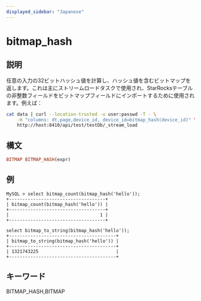 ```yaml
---
displayed_sidebar: "Japanese"
---
```


# bitmap_hash

## 説明

任意の入力の32ビットハッシュ値を計算し、ハッシュ値を含むビットマップを返します。これは主にストリームロードタスクで使用され、StarRocksテーブルの非整数フィールドをビットマップフィールドにインポートするために使用されます。例えば：

```bash
cat data | curl --location-trusted -u user:passwd -T - \
    -H "columns: dt,page,device_id, device_id=bitmap_hash(device_id)" \
    http://host:8410/api/test/testDb/_stream_load
```

## 構文

```Haskell
BITMAP BITMAP_HASH(expr)
```

## 例

```Plain Text
MySQL > select bitmap_count(bitmap_hash('hello'));
+------------------------------------+
| bitmap_count(bitmap_hash('hello')) |
+------------------------------------+
|                                  1 |
+------------------------------------+

select bitmap_to_string(bitmap_hash('hello'));
+----------------------------------------+
| bitmap_to_string(bitmap_hash('hello')) |
+----------------------------------------+
| 1321743225                             |
+----------------------------------------+
```

## キーワード

BITMAP_HASH,BITMAP

